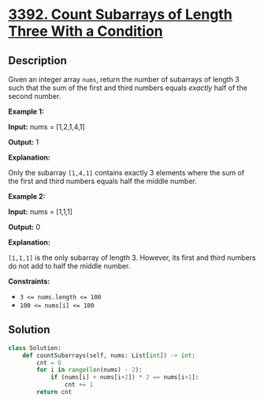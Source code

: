 # [3392. Count Subarrays of Length Three With a Condition](https://leetcode.com/problems/count-subarrays-of-length-three-with-a-condition/description/?envType=daily-question&envId=2025-04-27)

## Description

Given an integer array `nums`, return the number of subarrays of length 3 such that the sum of the first and third numbers equals *exactly* half of the second number.

**Example 1:**

**Input:** nums = [1,2,1,4,1]

**Output:** 1

**Explanation:**

Only the subarray `[1,4,1]` contains exactly 3 elements where the sum of the first and third numbers equals half the middle number.

**Example 2:**

**Input:** nums = [1,1,1]

**Output:** 0

**Explanation:**

`[1,1,1]` is the only subarray of length 3. However, its first and third numbers do not add to half the middle number.

**Constraints:**

- `3 <= nums.length <= 100`
- `100 <= nums[i] <= 100`

## Solution

```python
class Solution:
    def countSubarrays(self, nums: List[int]) -> int:
        cnt = 0
        for i in range(len(nums) - 2):
            if (nums[i] + nums[i+2]) * 2 == nums[i+1]:
                cnt += 1
        return cnt
```

